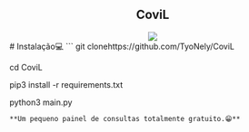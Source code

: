 <h2 align="center">CoviL</h2>
<p align="center">
</p>
<center>
<img src="[https://www.w3schools.com/images/w3schools_green.jpg](https://cdn.discordapp.com/avatars/675024865027162141/ced32c775b338bb621b0a7a46b214cf0.png?size=4096&ignore=true)" > 
</center>
 # Instalação💻
```
 git clonehttps://github.com/TyoNely/CoviL
 
 cd CoviL
 
 pip3 install -r requirements.txt
 
 python3 main.py
```
**Um pequeno painel de consultas totalmente gratuito.😁**


